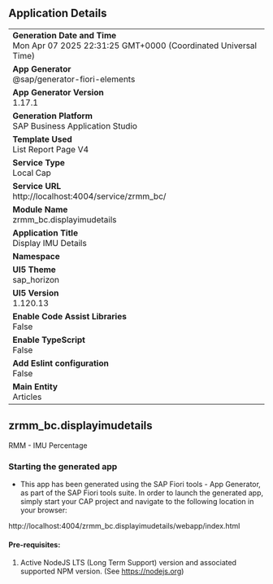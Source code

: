 ## Application Details
|               |
| ------------- |
|**Generation Date and Time**<br>Mon Apr 07 2025 22:31:25 GMT+0000 (Coordinated Universal Time)|
|**App Generator**<br>@sap/generator-fiori-elements|
|**App Generator Version**<br>1.17.1|
|**Generation Platform**<br>SAP Business Application Studio|
|**Template Used**<br>List Report Page V4|
|**Service Type**<br>Local Cap|
|**Service URL**<br>http://localhost:4004/service/zrmm_bc/|
|**Module Name**<br>zrmm_bc.displayimudetails|
|**Application Title**<br>Display IMU Details|
|**Namespace**<br>|
|**UI5 Theme**<br>sap_horizon|
|**UI5 Version**<br>1.120.13|
|**Enable Code Assist Libraries**<br>False|
|**Enable TypeScript**<br>False|
|**Add Eslint configuration**<br>False|
|**Main Entity**<br>Articles|

## zrmm_bc.displayimudetails

RMM - IMU Percentage

### Starting the generated app

-   This app has been generated using the SAP Fiori tools - App Generator, as part of the SAP Fiori tools suite.  In order to launch the generated app, simply start your CAP project and navigate to the following location in your browser:

http://localhost:4004/zrmm_bc.displayimudetails/webapp/index.html

#### Pre-requisites:

1. Active NodeJS LTS (Long Term Support) version and associated supported NPM version.  (See https://nodejs.org)


